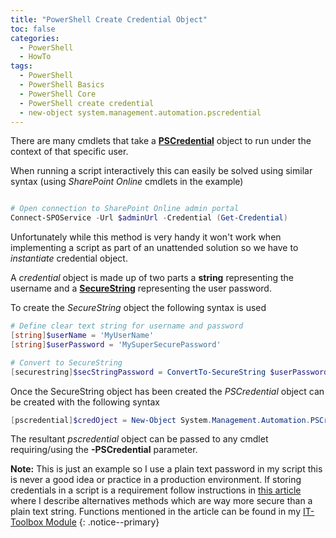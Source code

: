 ```yaml
---
title: "PowerShell Create Credential Object"
toc: false
categories:
  - PowerShell
  - HowTo
tags:
  - PowerShell
  - PowerShell Basics
  - PowerShell Core
  - PowerShell create credential
  - new-object system.management.automation.pscredential
---
```


There are many cmdlets that take a **[PSCredential](https://docs.microsoft.com/en-us/dotnet/api/system.management.automation.pscredential?view=pscore-6.2.0)** object to run under the context of that specific user.

When running a script interactively this can easily be solved using similar syntax (using *SharePoint Online* cmdlets in the example)

```powershell

# Open connection to SharePoint Online admin portal
Connect-SPOService -Url $adminUrl -Credential (Get-Credential)
```

Unfortunately while this method is very handy it won't work when implementing a script as part of an unattended solution so we have to *instantiate* credential object.

A *credential* object is made up of two parts a **string** representing the username and a **[SecureString](https://docs.microsoft.com/en-us/dotnet/api/system.security.securestring?view=netframework-4.8)** representing the user password.

To create the *SecureString* object the following syntax is used

```powershell
# Define clear text string for username and password
[string]$userName = 'MyUserName'
[string]$userPassword = 'MySuperSecurePassword'

# Convert to SecureString
[securestring]$secStringPassword = ConvertTo-SecureString $userPassword -AsPlainText -Force
```

Once the SecureString object has been created the *PSCredential* object can be created with the following syntax

```powershell
[pscredential]$credOject = New-Object System.Management.Automation.PSCredential ($userName, $secStringPassword)
```

The resultant *pscredential* object can be passed to any cmdlet requiring/using the **-PSCredential** parameter.

**Note:** This is just an example so I use a plain text password in my script this is never a good idea or practice in a production environment. If storing credentials in a script is a requirement follow instructions in [this article](https://pscustomobject.github.io/powershell/howto/Store-Credentials-in-PowerShell-Script/) where I describe alternatives methods which are way more secure than a plain text string. Functions mentioned in the article can be found in my [IT-Toolbox Module](https://github.com/PsCustomObject/IT-ToolBox)
{: .notice--primary}
